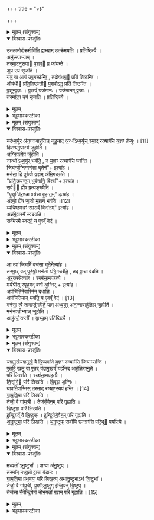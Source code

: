 +++
title = "०३"

+++

<details><summary>मूलम् (संयुक्तम्)</summary>

उत्क्रा॒मोद॑क्रमी॒दिति॒ द्वाभ्या॒मुत्क्र॑मयति॒ प्रति॑ष्ठित्या॒ अनु॑रूपाभ्या॒न्तस्मा॒दनु॑रूपा प॒शव॒ प्र जा॑यन्ते॒ऽप उप॑ सृजति॒ यत्र॒ वा आप॑ उप॒गच्छ॑न्ति॒ तदोष॑धय॒ प्रति॑ तिष्ठ॒न्त्योष॑धी प्रति॒तिष्ठ॑न्ती प॒शवोऽनु॒ प्रति॑ तिष्ठन्ति प॒शून्य॒ज्ञो य॒ज्ञय्ँयज॑मानो॒ यज॑मानम्प्र॒जास्तस्मा॑द॒प उप॑ सृजति॒ प्रति॑ष्ठित्यै॒
</details>

<details open><summary>विश्वास-प्रस्तुतिः</summary>

उत्क्रा॒मोद॑क्रमी॒दिति॒ द्वाभ्या॒म् उत्क्र॑मयति । प्रति॑ष्ठित्यै ।  
अनु॑रूपाभ्याम् ।  
तस्मा॒दनु॑रूपा प॒शव॒ प्र जा॑यन्ते ।  
अ॒प उप॑ सृजति ।  
यत्र॒ वा आप॑ उप॒गच्छ॑न्ति॒ , तदोष॑धय॒ प्रति॑ तिष्ठन्ति ।   
ओष॑धी प्रति॒तिष्ठ॑न्ती प॒शवोऽनु॒ प्रति॑ तिष्ठन्ति ।  
प॒शून्य॒ज्ञः ।  य॒ज्ञय्ँ यज॑मानः । यज॑मानम् प्र॒जाः ।  
तस्मा॑द॒प उप॑ सृजति । प्रति॑ष्ठित्यै ।  
</details>

<details><summary>मूलम्</summary>

उत्क्रा॒मोद॑क्रमी॒दिति॒ द्वाभ्या॒म् उत्क्र॑मयति । प्रति॑ष्ठित्यै ।  
अनु॑रूपाभ्याम् ।  
तस्मा॒दनु॑रूपा प॒शव॒ प्र जा॑यन्ते ।  
अ॒प उप॑ सृजति ।  
यत्र॒ वा आप॑ उप॒गच्छ॑न्ति॒ , तदोष॑धय॒ प्रति॑ तिष्ठन्ति ।   
ओष॑धी प्रति॒तिष्ठ॑न्ती प॒शवोऽनु॒ प्रति॑ तिष्ठन्ति ।  
प॒शून्य॒ज्ञः ।  य॒ज्ञय्ँ यज॑मानः । यज॑मानम् प्र॒जाः ।  
तस्मा॑द॒प उप॑ सृजति । प्रति॑ष्ठित्यै ।  
</details>

<details><summary>भट्टभास्करटीका</summary>

1उत्क्रामोदक्रमीदिति ॥ द्वाभ्यां अश्वं प्राञ्चमुत्क्रामयति । द्वित्वात् प्रतिष्ठित्यै भवति । 'उत्क्राम महते सौभगाय, उदक्रमीद्द्रविणोदा वाजी' इति दर्शनात् आनुरूप्यमनयोः कर्मणि । आपो देवीरिति पदाशयमद्भिरुपसृजति । यत्र वा इत्यादि । गतम् । लक्षणे अनोः कर्मप्रवचनीयत्वम् ॥
</details>

<details><summary>मूलम् (संयुक्तम्)</summary>

यद॑ध्व॒र्युर॑न॒ग्नावाहु॑तिञ्जुहु॒याद॒न्धो᳚ऽध्व॒र्युः [11]  
स्या॒द्रख्षाꣳ॑सि य॒ज्ञꣳ ह॑न्यु॒र्हिर॑ण्यमु॒पास्य॑ जुहोत्यग्नि॒वत्ये॒व जु॑होति॒ नान्धो᳚ऽध्व॒र्युर्भव॑ति॒ न य॒ज्ञꣳ रख्षाꣳ॑सि घ्नन्ति॒ जिघ॑र्म्य॒ग्निम्मन॑सा घृ॒तेनेत्या॑ह॒ मन॑सा॒ हि पुरु॑षो य॒ज्ञम॑भि॒गच्छ॑ति प्रति॒ख्ष्यन्त॒म्भुव॑नानि॒ विश्वेत्या॑ह॒ सर्व॒॒ ह्ये॑ष प्र॒त्यङ्ख्षेति॑ पृ॒थुन्ति॑र॒श्चा वय॑सा बृ॒हन्त॒मित्या॒हाल्पो॒ ह्ये॑ष जा॒तो म॒हान् [12]  
भव॑ति॒ व्यचि॑ष्ठ॒मन्नꣳ॑ रभ॒सव्ँविदा॑न॒मित्या॒हान्न॑मे॒वास्मै᳚ स्वदयति॒ सर्व॑मस्मै स्वदते॒ य ए॒वव्ँवेद
</details>

<details open><summary>विश्वास-प्रस्तुतिः</summary>

यद॑ध्व॒र्युर् अ॑न॒ग्नावाहु॑तिञ् जुहु॒याद् अ॒न्धो᳚ऽध्व॒र्युस् स्या॒द् रख्षाꣳ॑सि य॒ज्ञꣳ ह॑न्युः । [11]  
हिर॑ण्यमु॒पास्य॑ जुहोति ।  
अ॒ग्नि॒वत्ये॒व जु॑होति ।  
नान्धो᳚ ऽध्व॒र्युर् भव॑ति॒ , न य॒ज्ञꣳ रख्षाꣳ॑सि घ्नन्ति ।  
जिघ॑र्म्य॒ग्निम्मन॑सा घृ॒तेन॑"+ इत्या॑ह ।  
मन॑सा॒ हि पुरु॑षो य॒ज्ञम् अ॑भि॒गच्छ॑ति ।  
"प्रति॒ख्ष्यन्त॒म् भुव॑नानि॒ विश्वा᳚"+ इत्या॑ह ।  
सर्व॒॒ ह्ये॑ष प्र॒त्यङ्ख्षेति॑ ।  
"पृ॒थुन्ति॑र॒श्चा वय॑सा बृ॒हन्त॒म्" इत्या॑ह ।  
अल्पो॒ ह्ये॑ष जा॒तो म॒हान् भव॑ति ।[12]  
व्यचि॑ष्ठ॒मन्नꣳ॑ रभ॒सव्ँ विदा॑न॒म्" इत्या॑ह ।  
अन्न॑मे॒वास्मै᳚ स्वदयति ।  
सर्व॑मस्मै स्वदते॒ य ए॒वव्ँ वेद॑ ।  
</details>

<details><summary>मूलम्</summary>

यद॑ध्व॒र्युर् अ॑न॒ग्नावाहु॑तिञ् जुहु॒याद् अ॒न्धो᳚ऽध्व॒र्युस् स्या॒द् रख्षाꣳ॑सि य॒ज्ञꣳ ह॑न्युः । [11]  
हिर॑ण्यमु॒पास्य॑ जुहोति ।  
अ॒ग्नि॒वत्ये॒व जु॑होति ।  
नान्धो᳚ ऽध्व॒र्युर् भव॑ति॒ , न य॒ज्ञꣳ रख्षाꣳ॑सि घ्नन्ति ।  
जिघ॑र्म्य॒ग्निम्मन॑सा घृ॒तेन॑"+ इत्या॑ह ।  
मन॑सा॒ हि पुरु॑षो य॒ज्ञम् अ॑भि॒गच्छ॑ति ।  
"प्रति॒ख्ष्यन्त॒म् भुव॑नानि॒ विश्वा᳚"+ इत्या॑ह ।  
सर्व॒॒ ह्ये॑ष प्र॒त्यङ्ख्षेति॑ ।  
"पृ॒थुन्ति॑र॒श्चा वय॑सा बृ॒हन्त॒म्" इत्या॑ह ।  
अल्पो॒ ह्ये॑ष जा॒तो म॒हान् भव॑ति ।[12]  
व्यचि॑ष्ठ॒मन्नꣳ॑ रभ॒सव्ँ विदा॑न॒म्" इत्या॑ह ।  
अन्न॑मे॒वास्मै᳚ स्वदयति ।  
सर्व॑मस्मै स्वदते॒ य ए॒वव्ँ वेद॑ ।  
</details>

<details><summary>भट्टभास्करटीका</summary>

2यदध्वर्युरित्यादि ॥ यत्र दक्षिणेऽवान्तरशफे जिघर्म्यग्निमित्यभिजुहोति तत्र हिरण्यं निधाय होतव्यमित्यनेन विधीयते । मनसा हीति । अभि गच्छति संकल्पयति । सर्वं ह्येष इति । एष ह्यग्निं सर्वं भूतजातं प्रत्यङ्क्षेति अनुप्रविशति सर्वोपकारित्वात् सर्वगतत्वाच्च । क्षि निवासगत्योः तौदादिकः, व्यत्ययेन शपो लुक् । तस्मात्प्रतिक्ष्यन्तमुच्यते इति व्यत्ययेन उदङ्ग [. . . त्ययेन अङ्] क्रियते इति मन्यते । पृथुमित्यादि । गतम् ॥
</details>

<details><summary>मूलम् (संयुक्तम्)</summary>

आ त्वा॑ जिघर्मि॒ वच॑सा घृ॒तेनेत्या॑ह॒ तस्मा॒द्यत्पुरु॑षो॒ मन॑साभि॒गच्छ॑ति॒ तद्वा॒चा व॑दत्यर॒ख्षसेत्या॑ह॒ रख्ष॑सा॒मप॑हत्यै॒ मर्य॑श्रीस्स्पृह॒यद्व॑र्णो अ॒ग्निरित्या॒हाप॑चितिमे॒वास्मि॑न्दधा॒त्यप॑चितिमान्भवति॒ य ए॒वं [13]  
वेद॒ मन॑सा॒ त्वै तामाप्तु॑मर्हति॒ याम॑ध्व॒र्युर॑न॒ग्नावाहु॑तिञ्जु॒होति॒ मन॑स्वतीभ्याञ्जुहो॒त्याहु॑त्यो॒राप्त्यै॒ द्वाभ्या॒म्प्रति॑ष्ठित्यै
</details>

<details open><summary>विश्वास-प्रस्तुतिः</summary>

आ त्वा॑ जिघर्मि॒ वच॑सा घृ॒तेनेत्या॑ह ।  
तस्मा॒द् यत् पुरु॑षो॒ मन॑सा ऽभि॒गच्छ॑ति॒ , तद् वा॒चा व॑दति ।  
अ॒र॒ख्षसेत्या॑ह । रख्ष॑सा॒मप॑हत्यै ।  
मर्य॑श्रीस् स्पृह॒यद् व॑र्णो अ॒ग्निर् + इत्या॑ह ।  
अप॑चितिमे॒वास्मि॑न् दधाति ।   
अप॑चितिमान् भवति॒ य ए॒वव्ँ वेद॑ । [13]  
मन॑सा॒ त्वै तामाप्तु॑मर्हति॒ याम् अ॑ध्व॒र्युर् अ॑न॒ग्नावाहु॑तिञ् जु॒होति॑ ।  
मन॑स्वतीभ्याञ् जुहोति ।  
आहु॑त्यो॒राप्त्यै᳚ । द्वाभ्या॒म् प्रति॑ष्ठित्यै ।  
</details>

<details><summary>मूलम्</summary>

आ त्वा॑ जिघर्मि॒ वच॑सा घृ॒तेनेत्या॑ह ।  
तस्मा॒द् यत् पुरु॑षो॒ मन॑सा ऽभि॒गच्छ॑ति॒ , तद् वा॒चा व॑दति ।  
अ॒र॒ख्षसेत्या॑ह । रख्ष॑सा॒मप॑हत्यै ।  
मर्य॑श्रीस् स्पृह॒यद् व॑र्णो अ॒ग्निर् + इत्या॑ह ।  
अप॑चितिमे॒वास्मि॑न् दधाति ।   
अप॑चितिमान् भवति॒ य ए॒वव्ँ वेद॑ । [13]  
मन॑सा॒ त्वै तामाप्तु॑मर्हति॒ याम् अ॑ध्व॒र्युर् अ॑न॒ग्नावाहु॑तिञ् जु॒होति॑ ।  
मन॑स्वतीभ्याञ् जुहोति ।  
आहु॑त्यो॒राप्त्यै᳚ । द्वाभ्या॒म् प्रति॑ष्ठित्यै ।  
</details>

<details><summary>भट्टभास्करटीका</summary>

3उत्तरेऽवान्तरे शफे अभिजुहोति - आ त्वेति ॥ तस्मादिति । पूर्वो हि होमो मनसा, अयं तु वचसा । यस्मादेवं तस्मात्पुरुषः पूर्वं मनसाभिगतं पश्चाद्वाचा वदति । अपचितिं पूजां अस्मिन् दधाति, स्पृहणीयवर्ण इति दर्शनान् । मनसा तै तामिति । अनग्नौ हूयमाना आहुतिः मनसैवाप्यते । तस्मात् मनस्वतीभ्यां ऋग्भ्यां पूर्वोत्तराभ्यां होमः आहुत्योराप्त्यै भवति एवं हि आहुती अभिनिवृत्ते भवत इति । तदन्तलोपश्छान्दसः । प्रातिशाख्यं च 'तुनुपूर्व उदात्तयोर्वकारः' इति । द्वाभ्यामिति । जुहोतीत्येव ॥
</details>

<details><summary>मूलम् (संयुक्तम्)</summary>

यज्ञमु॒खेय॑ज्ञमुखे॒ वै क्रि॒यमा॑णे य॒ज्ञꣳ रख्षाꣳ॑सि जिघाꣳसन्त्ये॒तर्हि॒ खलु॒ वा ए॒तद्य॑ज्ञमु॒खय्ँयर्ह्ये॑न॒दाहु॑तिरश्ञु॒ते परि॑ लिखति॒ रख्ष॑सा॒मप॑हत्यै ति॒सृभि॒ परि॑ लिखति त्रि॒वृद्वा अ॒ग्निर्यावा॑ने॒वाग्निस्तस्मा॒द्रख्षा॒ꣳ॒स्यप॑ हन्ति [14]  
गा॒य॒त्रि॒या परि॑ लिखति॒ तेजो॒ वै गा॑य॒त्री तेज॑सै॒वैन॒म्परि॑ गृह्णाति त्रि॒ष्टुभा॒ परि॑ लिखतीन्द्रि॒यव्ँवै त्रि॒ष्टुगि॑न्द्रि॒येणै॒वैन॒म्परि॑ गृह्णात्यनु॒ष्टुभा॒ परि॑ लिखत्यनु॒ष्टुफ्सर्वा॑णि॒ छन्दाꣳ॑सि परि॒भू पर्या᳚प्त्यै
</details>

<details open><summary>विश्वास-प्रस्तुतिः</summary>

यज्ञमु॒खेय॑ज्ञमुखे॒ वै क्रि॒यमा॑णे य॒ज्ञꣳ रख्षाꣳ॑सि जिघाꣳसन्ति ।  
ए॒तर्हि॒ खलु॒ वा ए॒तद् य॑ज्ञमु॒खय्ँ यर्ह्ये॑न॒द् आहु॑तिरश्नु॒ते ।  
परि॑ लिखति ।  रख्ष॑सा॒मप॑हत्यै ।  
ति॒सृभि॒ परि॑ लिखति ।  त्रि॒वृद्वा अ॒ग्निः ।  
यावा॑ने॒वाग्निस् तस्मा॒द् रख्षा॒ꣳ॒स्यप॑ हन्ति । [14]  
गा॒य॒त्रि॒या परि॑ लिखति ।  
तेजो॒ वै गा॑य॒त्री । तेज॑सै॒वैन॒म् परि॑ गृह्णाति ।  
त्रि॒ष्टुभा॒ परि॑ लिखति ।  
इ॒न्द्रि॒यव्ँ वै त्रि॒ष्टुक् । इ॒न्द्रि॒येणै॒वैन॒म् परि॑ गृह्णाति ।  
अ॒नु॒ष्टुभा॒ परि॑ लिखति ।
अ॒नु॒ष्टुफ् सर्वा॑णि छन्दाꣳ॑सि परि॒भू पर्या᳚प्त्यै ।  
</details>

<details><summary>मूलम्</summary>

यज्ञमु॒खेय॑ज्ञमुखे॒ वै क्रि॒यमा॑णे य॒ज्ञꣳ रख्षाꣳ॑सि जिघाꣳसन्ति ।  
ए॒तर्हि॒ खलु॒ वा ए॒तद् य॑ज्ञमु॒खय्ँ यर्ह्ये॑न॒द् आहु॑तिरश्नु॒ते ।  
परि॑ लिखति ।  रख्ष॑सा॒मप॑हत्यै ।  
ति॒सृभि॒ परि॑ लिखति ।  त्रि॒वृद्वा अ॒ग्निः ।  
यावा॑ने॒वाग्निस् तस्मा॒द् रख्षा॒ꣳ॒स्यप॑ हन्ति । [14]  
गा॒य॒त्रि॒या परि॑ लिखति ।  
तेजो॒ वै गा॑य॒त्री । तेज॑सै॒वैन॒म् परि॑ गृह्णाति ।  
त्रि॒ष्टुभा॒ परि॑ लिखति ।  
इ॒न्द्रि॒यव्ँ वै त्रि॒ष्टुक् । इ॒न्द्रि॒येणै॒वैन॒म् परि॑ गृह्णाति ।  
अ॒नु॒ष्टुभा॒ परि॑ लिखति ।
अ॒नु॒ष्टुफ् सर्वा॑णि छन्दाꣳ॑सि परि॒भू पर्या᳚प्त्यै ।  
</details>

<details><summary>भट्टभास्करटीका</summary>

4'परि वाजपतिः' इति तिसृभिः पदं परिलिखति गायत्र्यनुष्टुप्त्रिष्टुभिः; तद्विधातुं स्तोतुं चारभते - यज्ञमुखे इत्यादि ॥ 'अनुदात्तं च' इति द्वितीयोनुदात्तः । अश्वशफस्य कथं यज्ञमुखत्वमित्याह - एतर्हीत्यादि । एतर्हि अस्मिन्काले खलु एतत्पदं यज्ञमुखं जातं यर्हि यस्मिन्काले एतत्पदमाहुतिरश्नुते प्राप्नुते । 'अनद्यतनेर्हिल्' 'एतेतौ रथोः' इति एतादेशः । 'द्वितीयाटौ स्वेनः' इति एनादेशः 'एनदिति नपुंसकैकवचनं वक्तव्यम्' इति । परिलिखतीति पदपरिलेखनविधि । तिसृभिरिति सख्याविधिः । त्रिवृता सहोत्पन्नत्वात्ताच्छब्द्यम्, त्रेधाहितेष्टकत्वाच्च । तस्मात्सर्वस्मादग्नेः रक्षांस्यपहन्ति । गायत्रियेत्यादि । छन्दोविधिः । तेजो वा इति । तद्धेतुत्वात्ताच्छब्द्यं सहोत्पत्त्या । एवमिन्द्रियं वै त्रिष्टुप् इति । अनुष्टुप् सर्वाणि छन्दांसीति । परिभूरिति । वाग्वा अनुष्टुप् । परिर्तो भवतीति परिभूः सर्वतो व्याप्नोति । 'अभितः परितः' इति द्वितीया । वलि लोपश्छान्दसः ॥
</details>

<details><summary>मूलम् (संयुक्तम्)</summary>

मध्य॒तो॑ऽनु॒ष्टुभा॒ वाग्वा अ॑नु॒ष्टुप्तस्मा᳚न्मध्य॒तो वा॒चा व॑दामो गायत्रि॒या प्र॑थ॒मया॒ परि॑ लिख॒त्यथा॑नु॒ष्टुभाथ॑ त्रि॒ष्टुभा॒ तेजो॒ वै गा॑य॒त्री य॒ज्ञो॑ऽनु॒ष्टुगि॑न्द्रि॒यन्त्रि॒ष्टुप्तेज॑सा चै॒वेन्द्रि॒येण॑ चोभ॒यतो॑ य॒ज्ञम्परि॑ गृह्णाति ॥ [15]  
</details>

<details open><summary>विश्वास-प्रस्तुतिः</summary>

म॒ध्य॒तो॑ ऽनु॒ष्टुभा᳚ । वाग्वा अ॑नु॒ष्टुप् ।  
तस्मा᳚न् मध्य॒तो वा॒चा व॑दामः ।  
गा॒य॒त्रि॒या प्र॑थ॒मया॒ परि॑ लिख॒त्य् अथा॑नु॒ष्टुभाऽथ॑ त्रि॒ष्टुभा᳚ ।  
तेजो॒ वै गा॑य॒त्री, य॒ज्ञो॑ऽनु॒ष्टुग् इ॑न्द्रि॒यन् त्रि॒ष्टुप् ।  
तेज॑सा चै॒वेन्द्रि॒येण॑ चोभ॒यतो॑ य॒ज्ञम् परि॑ गृह्णाति ॥ [15]  
</details>

<details><summary>मूलम्</summary>

म॒ध्य॒तो॑ ऽनु॒ष्टुभा᳚ । वाग्वा अ॑नु॒ष्टुप् ।  
तस्मा᳚न् मध्य॒तो वा॒चा व॑दामः ।  
गा॒य॒त्रि॒या प्र॑थ॒मया॒ परि॑ लिख॒त्य् अथा॑नु॒ष्टुभाऽथ॑ त्रि॒ष्टुभा᳚ ।  
तेजो॒ वै गा॑य॒त्री, य॒ज्ञो॑ऽनु॒ष्टुग् इ॑न्द्रि॒यन् त्रि॒ष्टुप् ।  
तेज॑सा चै॒वेन्द्रि॒येण॑ चोभ॒यतो॑ य॒ज्ञम् परि॑ गृह्णाति ॥ [15]  
</details>

<details><summary>भट्टभास्करटीका</summary>

5एवमभिप्रसिद्धेन क्रमेण छन्दांस्याम्नातानि । इदानीं तं बाधित्वा क्रमान्तरं विदधाति - मध्यतोऽनुष्टुभेति ॥ यदि तर्ह्याम्नातक्रमो बाध्यते प्रथमतृतीये उच्येतामित्याह - गायत्रिया प्रथमयेति । कः पुनः अस्मिन्क्रमे इत्याह – तेजो वा इत्यादि । गतम् ॥

इति पञ्चमे प्रथमे तृतीयोनुवाकः ॥  
</details>
